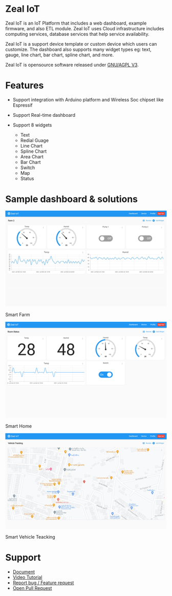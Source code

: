 # Zeal IoT

Zeal IoT is an IoT Platform that includes a web dashboard, example firmware, and also ETL module. Zeal IoT uses Cloud infrastructure includes computing services, database services that help service availability. 

Zeal IoT is a support device template or custom device which users can customize. The dashboard also supports many widget types eg: text, gauge, line chart, bar chart, spline chart, and more.

Zeal IoT is opensource software released under [GNU/AGPL V3](https://github.com/anoochit/zeal_iot/blob/master/LICENSE).

# Features

 * Support integration with Arduino platform and Wireless Soc chipset like Espressif
 * Support Real-time dashboard
 * Support 8 widgets  
 
    * Text
    * Redial Guage
    * Line Chart
    * Spline Chart
    * Area Chart
    * Bar Chart
    * Switch
    * Map 
    * Status

# Sample dashboard & solutions

<img src="https://raw.githubusercontent.com/anoochit/zeal_iot/master/doc/smartfarm.png" width="640">

Smart Farm

<img src="https://raw.githubusercontent.com/anoochit/zeal_iot/master/doc/smarthome.png" width="640">

Smart Home

<img src="https://raw.githubusercontent.com/anoochit/zeal_iot/master/doc/vehicletracking.jpg" width="640">

Smart Vehicle Teacking


# Support

 * [Document](https://github.com/anoochit/zeal_iot/blob/master/doc/index.md)
 * [Video Tutorial](https://www.youtube.com/watch?v=fj7fu1wXDWY&list=PL1_8_k0Qgcd0eLC0PizF7dP-s2l8FLWXH&index=1)
 * [Report bug / Feature request](https://github.com/anoochit/zeal_iot/issues)
 * [Open Pull Request](https://github.com/anoochit/zeal_iot/pulls)

